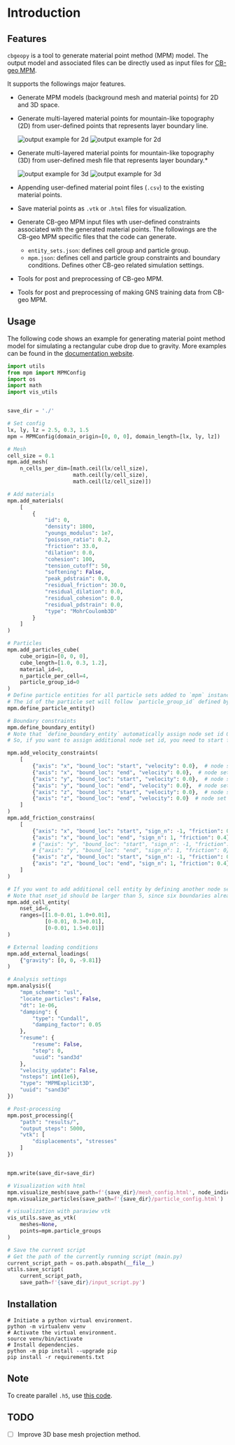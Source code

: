 # Introduction

## Features
`cbgeopy` is a tool to generate material point method (MPM) model. The output model 
and associated files can be directly used as input files for [CB-geo MPM](https://github.com/cb-geo/mpm).

It supports the followings major features.

* Generate MPM models (background mesh and material points) for 2D and 3D space.
* Generate multi-layered material points for mountain-like topography (2D) from user-defined points that represents layer boundary line.


  ![output example for 2d](docs/img/mp2d-example.png "Material point output example for 2d slope")
  ![output example for 2d](img/mp2d-example.png "Material point output example for 2d slope")


* Generate multi-layered material points for mountain-like topography (3D) from user-defined mesh file that represents layer boundary.* 


  ![output example for 3d](docs/img/mp3d-example.png "Material point output example for 2d slope")
  ![output example for 3d](img/mp3d-example.png "Material point output example for 3d slope")


* Appending user-defined material point files (`.csv`) to the existing material points.
* Save material points as `.vtk` or `.html` files for visualization.  
* Generate CB-geo MPM input files wth user-defined constraints associated with the generated material points. The followings are
the CB-geo MPM specific files that the code can generate. 
  * `entity_sets.json`: defines cell group and particle group.
  * `mpm.json`: defines cell and particle group constraints and boundary conditions. Defines other CB-geo related simulation settings.
* Tools for post and preprocessing of CB-geo MPM.
* Tools for post and preprocessing of making GNS training data from CB-geo MPM.


## Usage
The following code shows an example for generating material point method model for simulating a rectangular cube drop 
due to gravity. More examples can be found in the [documentation website](https://cbgeopy.readthedocs.io/en/latest/index.html). 

```python
import utils
from mpm import MPMConfig
import os
import math
import vis_utils


save_dir = './'

# Set config
lx, ly, lz = 2.5, 0.3, 1.5
mpm = MPMConfig(domain_origin=[0, 0, 0], domain_length=[lx, ly, lz])

# Mesh
cell_size = 0.1
mpm.add_mesh(
    n_cells_per_dim=[math.ceil(lx/cell_size),
                     math.ceil(ly/cell_size),
                     math.ceil(lz/cell_size)])

# Add materials
mpm.add_materials(
    [
        {
            "id": 0,
            "density": 1800,
            "youngs_modulus": 1e7,
            "poisson_ratio": 0.2,
            "friction": 33.0,
            "dilation": 0.0,
            "cohesion": 100,
            "tension_cutoff": 50,
            "softening": False,
            "peak_pdstrain": 0.0,
            "residual_friction": 30.0,
            "residual_dilation": 0.0,
            "residual_cohesion": 0.0,
            "residual_pdstrain": 0.0,
            "type": "MohrCoulomb3D"
        }
    ]
)

# Particles
mpm.add_particles_cube(
    cube_origin=[0, 0, 0],
    cube_length=[1.0, 0.3, 1.2],
    material_id=0,
    n_particle_per_cell=4,
    particle_group_id=0
)
# Define particle entities for all particle sets added to `mpm` instance. 
# The id of the particle set will follow `particle_group_id` defined by `add_particles_cube` method. 
mpm.define_particle_entity()

# Boundary constraints
mpm.define_boundary_entity()
# Note that `define_boundary_entity` automatically assign node set id 0 to 5 to each boundary in 3d domain.
# So, if you want to assign additional node set id, you need to start from 6. 

mpm.add_velocity_constraints(
    [
        {"axis": "x", "bound_loc": "start", "velocity": 0.0},  # node set id 0 (hardcoded)
        {"axis": "x", "bound_loc": "end", "velocity": 0.0},  # node set id 1 (hardcoded)
        {"axis": "y", "bound_loc": "start", "velocity": 0.0},  # node set id 2 (hardcoded)
        {"axis": "y", "bound_loc": "end", "velocity": 0.0},  # node set id 3 (hardcoded)
        {"axis": "z", "bound_loc": "start", "velocity": 0.0},  # node set id 4 (hardcoded)
        {"axis": "z", "bound_loc": "end", "velocity": 0.0}  # node set id 5 (hardcoded)
    ]
)
mpm.add_friction_constrains(
    [
        {"axis": "x", "bound_loc": "start", "sign_n": -1, "friction": 0.4},
        {"axis": "x", "bound_loc": "end", "sign_n": 1, "friction": 0.4},
        # {"axis": "y", "bound_loc": "start", "sign_n": -1, "friction": 0},
        # {"axis": "y", "bound_loc": "end", "sign_n": 1, "friction": 0},
        {"axis": "z", "bound_loc": "start", "sign_n": -1, "friction": 0.4},
        {"axis": "z", "bound_loc": "end", "sign_n": 1, "friction": 0.4}
    ]
)

# If you want to add additional cell entity by defining another node set, you can do the following. 
# Note that nset_id should be larger than 5, since six boundaries already occupies nset_id 0 to 5. 
mpm.add_cell_entity(
    nset_id=6,
    ranges=[[1.0-0.01, 1.0+0.01],
            [0-0.01, 0.3+0.01],
            [0-0.01, 1.5+0.01]]
)

# External loading conditions
mpm.add_external_loadings(
    {"gravity": [0, 0, -9.81]}
)

# Analysis settings
mpm.analysis({
    "mpm_scheme": "usl",
    "locate_particles": False,
    "dt": 1e-06,
    "damping": {
        "type": "Cundall",
        "damping_factor": 0.05
    },
    "resume": {
        "resume": False,
        "step": 0,
        "uuid": "sand3d"
    },
    "velocity_update": False,
    "nsteps": int(1e6),
    "type": "MPMExplicit3D",
    "uuid": "sand3d"
})

# Post-processing
mpm.post_processing({
    "path": "results/",
    "output_steps": 5000,
    "vtk": [
        "displacements", "stresses"
    ]
})


mpm.write(save_dir=save_dir)

# Visualization with html
mpm.visualize_mesh(save_path=f'{save_dir}/mesh_config.html', node_indices=True)
mpm.visualize_particles(save_path=f'{save_dir}/particle_config.html')

# visualization with paraview vtk
vis_utils.save_as_vtk(
    meshes=None,
    points=mpm.particle_groups
)

# Save the current script
# Get the path of the currently running script (main.py)
current_script_path = os.path.abspath(__file__)
utils.save_script(
    current_script_path,
    save_path=f'{save_dir}/input_script.py')
```

## Installation
```shell
# Initiate a python virtual environment.
python -m virtualenv venv
# Activate the virtual environment.
source venv/bin/activate
# Install dependencies.
python -m pip install --upgrade pip
pip install -r requirements.txt
```

## Note
To create parallel `.h5`, use [this code](https://github.com/kks32/mpm-csv-hdf5).

## TODO
- [ ] Improve 3D base mesh projection method.
